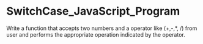 # SwitchCase_JavaScript_Program
Write a function that accepts two numbers and a operator like (+,-,*, /) from user and performs the appropriate operation indicated by the operator.

